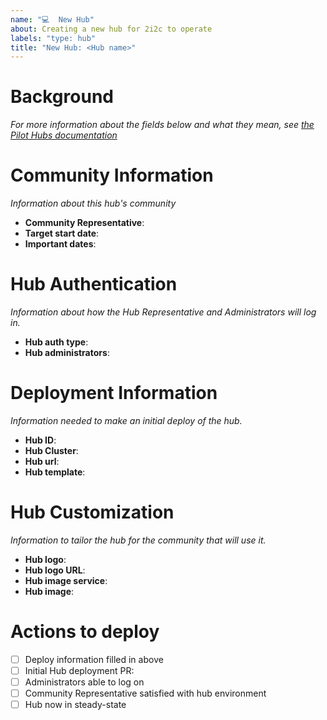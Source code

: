 ```yaml
---
name: "💻  New Hub"
about: Creating a new hub for 2i2c to operate
labels: "type: hub"
title: "New Hub: <Hub name>"
---
```


# Background

<!-- a one to two sentence description of the hub, and the community that it is meant for. -->

_For more information about the fields below and what they mean, see [the Pilot Hubs documentation](https://pilot-hubs.2i2c.org/en/latest/howto/operate/new-hub/index.html)_

# Community Information

_Information about this hub's community_

- **Community Representative**: 
- **Target start date**: 
- **Important dates**: 

# Hub Authentication
_Information about how the Hub Representative and Administrators will log in._

- **Hub auth type**: 
- **Hub administrators**:

# Deployment Information
_Information needed to make an initial deploy of the hub._

- **Hub ID**:
- **Hub Cluster**:
- **Hub url**:
- **Hub template**:

# Hub Customization
_Information to tailor the hub for the community that will use it._

- **Hub logo**:
- **Hub logo URL**: 
- **Hub image service**:
- **Hub image**: 

# Actions to deploy

- [ ] Deploy information filled in above
- [ ] Initial Hub deployment PR: <link to PR>
- [ ] Administrators able to log on
- [ ] Community Representative satisfied with hub environment
- [ ] Hub now in steady-state

